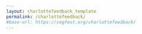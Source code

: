 ```yaml
---
layout: charlottefeedback_template
permalink: /charlottefeedback/
#base-url: https://vegfest.org/charlottefeedback/
---
```

